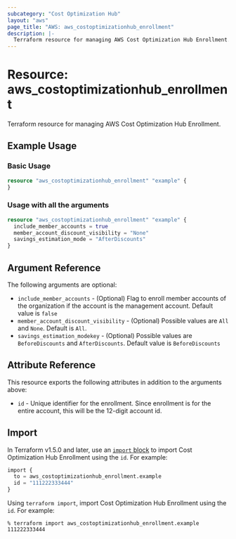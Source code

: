 ```yaml
---
subcategory: "Cost Optimization Hub"
layout: "aws"
page_title: "AWS: aws_costoptimizationhub_enrollment"
description: |-
  Terraform resource for managing AWS Cost Optimization Hub Enrollment.
---
```


# Resource: aws_costoptimizationhub_enrollment

Terraform resource for managing AWS Cost Optimization Hub Enrollment.

## Example Usage

### Basic Usage

```terraform
resource "aws_costoptimizationhub_enrollment" "example" {
}
```

### Usage with all the arguments

```terraform
resource "aws_costoptimizationhub_enrollment" "example" {
  include_member_accounts = true
  member_account_discount_visibility = "None"
  savings_estimation_mode = "AfterDiscounts"
}
```

## Argument Reference

The following arguments are optional:

* `include_member_accounts` - (Optional) Flag to enroll member accounts of the organization if the account is the management account. Default value is `false`
* `member_account_discount_visibility` - (Optional) Possible values are `All` and `None`. Default is `All`.
* `savings_estimation_modekey` - (Optional) Possible values are `BeforeDiscounts` and `AfterDiscounts`. Default value is `BeforeDiscounts`

## Attribute Reference

This resource exports the following attributes in addition to the arguments above:

* `id` - Unique identifier for the enrollment. Since enrollment is for the entire account, this will be the 12-digit account id.

## Import

In Terraform v1.5.0 and later, use an [`import` block](https://developer.hashicorp.com/terraform/language/import) to import Cost Optimization Hub Enrollment using the `id`. For example:

```terraform
import {
  to = aws_costoptimizationhub_enrollment.example
  id = "111222333444"
}
```

Using `terraform import`, import Cost Optimization Hub Enrollment using the `id`. For example:

```console
% terraform import aws_costoptimizationhub_enrollment.example 111222333444
```
